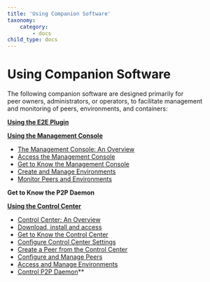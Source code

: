 ```yaml
---
title: 'Using Companion Software'
taxonomy:
    category:
        - docs
child_type: docs
---
```


# Using Companion Software

The following companion software are designed primarily for   
peer owners, administrators, or operators, to facilitate management    
and monitoring of peers, environments, and containers:

**[Using the E2E Plugin](e2e-plugin)**

**[Using the Management Console](management-console)**
 - [The Management Console: An Overview](management-console#overview) 
 - [Access the Management Console](management-console/console-access)    
 - [Get to Know the Management Console](management-console/get-to-know)    
 - [Create and Manage Environments](management-console/create-manage-environments)
 - [Monitor Peers and Environments](management-console/monitor-peers-envs)

**Get to Know the P2P Daemon**

**[Using the Control Center](control-center)**
 - [Control Center: An Overview](control-center#overview)
 - [Download, install and access](download-install)
 - [Get to Know the Control Center](get-to-know)
 - [Configure Control Center Settings](configure-settings)
 - [Create a Peer from the Control Center](create-peer)
 - [Configure and Manage Peers](configure-manage-peers)
 - [Access and Manage Environments](access-manage-envs)
 - [Control P2P Daemon](control-p2p)**

